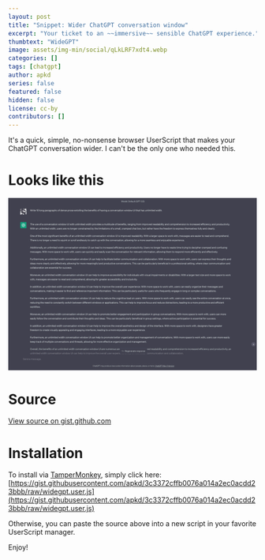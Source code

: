 ```yaml
---
layout: post
title: "Snippet: Wider ChatGPT conversation window"
excerpt: "Your ticket to an ~~immersive~~ sensible ChatGPT experience."
thumbtext: "WideGPT"
image: assets/img-min/social/qLkLRF7xdt4.webp
categories: []
tags: [chatgpt]
author: apkd
series: false
featured: false
hidden: false
license: cc-by
contributors: []
---
```


It's a quick, simple, no-nonsense browser UserScript that makes your ChatGPT conversation wider.
I can't be the only one who needed this.

# Looks like this

![Unity label selection dropdown](/assets/img/posts/widegpt.png)

# Source

<code data-gist-hide-footer="false" data-gist-id="3c3372cffb0076a014a2ec0acdd23bbb"></code>
<noscript><a href="https://gist.github.com/apkd/3c3372cffb0076a014a2ec0acdd23bbb#file-comment-cs">View source on gist.github.com</a></noscript>

# Installation

To install via [TamperMonkey](https://tampermonkey.net/), simply click here:<br> [https://gist.githubusercontent.com/apkd/3c3372cffb0076a014a2ec0acdd23bbb/raw/widegpt.user.js](https://gist.githubusercontent.com/apkd/3c3372cffb0076a014a2ec0acdd23bbb/raw/widegpt.user.js)

Otherwise, you can paste the source above into a new script in your favorite UserScript manager.

Enjoy!
